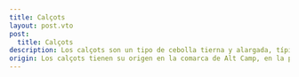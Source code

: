 ```yaml
---
title: Calçots
layout: post.vto
post:
  title: Calçots
description: Los calçots son un tipo de cebolla tierna y alargada, típica de Cataluña, que se asan a la brasa y se comen acompañados de la salsa romesco o salvitxada. Suelen servirse en un evento gastronómico conocido como calçotada, que es una celebración festiva y social donde se disfrutan los calçots como plato principal, seguidos de carne a la brasa y otros acompañamientos. Al comerlos, la parte exterior quemada se retira con las manos para dejar al descubierto su interior blanco, tierno y dulce. Es una experiencia que mezcla sabor y tradición.
origin: Los calçots tienen su origen en la comarca de Alt Camp, en la provincia de Tarragona. La tradición de cultivarlos de esta forma se atribuye a un agricultor llamado Xat de Benaiges a finales del siglo XIX. Él descubrió que, si cubría las cebollas con tierra durante su crecimiento (un proceso llamado “calçar” en catalán, de ahí el nombre), estas adquirían una forma alargada y un sabor más suave. Desde entonces, los calçots se han convertido en un emblema gastronómico de la región.
---
```



